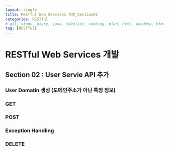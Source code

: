 ```yaml
---
layout: single
title: RESTful Web Services 개발_Section02
categories: RESTful
# git, study, diary, java, toDolist, cooking, plan, html, academy, html/css, JSP, RESTful
tag: [RESTful] 
---
```


# RESTful Web Services 개발

## Section 02 : User Servie API 추가

### User Domatin 생성 (도메인주소가 아닌 특정 정보)


### GET


### POST


### Exception Handling


### DELETE
